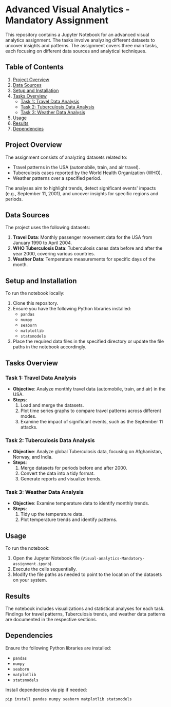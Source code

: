 
# Advanced Visual Analytics - Mandatory Assignment

This repository contains a Jupyter Notebook for an advanced visual analytics assignment. The tasks involve analyzing different datasets to uncover insights and patterns. The assignment covers three main tasks, each focusing on different data sources and analytical techniques.

## Table of Contents

1. [Project Overview](#project-overview)
2. [Data Sources](#data-sources)
3. [Setup and Installation](#setup-and-installation)
4. [Tasks Overview](#tasks-overview)
   - [Task 1: Travel Data Analysis](#task-1-travel-data-analysis)
   - [Task 2: Tuberculosis Data Analysis](#task-2-tuberculosis-data-analysis)
   - [Task 3: Weather Data Analysis](#task-3-weather-data-analysis)
5. [Usage](#usage)
6. [Results](#results)
7. [Dependencies](#dependencies)

## Project Overview

The assignment consists of analyzing datasets related to:
- Travel patterns in the USA (automobile, train, and air travel).
- Tuberculosis cases reported by the World Health Organization (WHO).
- Weather patterns over a specified period.

The analyses aim to highlight trends, detect significant events' impacts (e.g., September 11, 2001), and uncover insights for specific regions and periods.

## Data Sources

The project uses the following datasets:
1. **Travel Data**: Monthly passenger movement data for the USA from January 1990 to April 2004.
2. **WHO Tuberculosis Data**: Tuberculosis cases data before and after the year 2000, covering various countries.
3. **Weather Data**: Temperature measurements for specific days of the month.

## Setup and Installation

To run the notebook locally:
1. Clone this repository.
2. Ensure you have the following Python libraries installed:
   - `pandas`
   - `numpy`
   - `seaborn`
   - `matplotlib`
   - `statsmodels`
3. Place the required data files in the specified directory or update the file paths in the notebook accordingly.

## Tasks Overview

### Task 1: Travel Data Analysis
- **Objective**: Analyze monthly travel data (automobile, train, and air) in the USA.
- **Steps**:
  1. Load and merge the datasets.
  2. Plot time series graphs to compare travel patterns across different modes.
  3. Examine the impact of significant events, such as the September 11 attacks.

### Task 2: Tuberculosis Data Analysis
- **Objective**: Analyze global Tuberculosis data, focusing on Afghanistan, Norway, and India.
- **Steps**:
  1. Merge datasets for periods before and after 2000.
  2. Convert the data into a tidy format.
  3. Generate reports and visualize trends.

### Task 3: Weather Data Analysis
- **Objective**: Examine temperature data to identify monthly trends.
- **Steps**:
  1. Tidy up the temperature data.
  2. Plot temperature trends and identify patterns.

## Usage

To run the notebook:
1. Open the Jupyter Notebook file (`Visual-analytics-Mandatory-assignment.ipynb`).
2. Execute the cells sequentially.
3. Modify the file paths as needed to point to the location of the datasets on your system.

## Results

The notebook includes visualizations and statistical analyses for each task. Findings for travel patterns, Tuberculosis trends, and weather data patterns are documented in the respective sections.

## Dependencies

Ensure the following Python libraries are installed:
- `pandas`
- `numpy`
- `seaborn`
- `matplotlib`
- `statsmodels`

Install dependencies via pip if needed:
```bash
pip install pandas numpy seaborn matplotlib statsmodels
```
